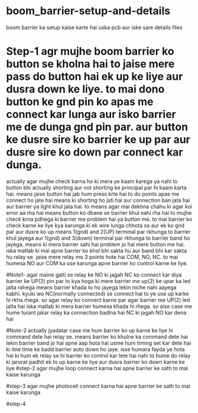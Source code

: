 # boom_barrier-setup-and-details
boom barrier ka setup kaise karte hai uska pcb aur iske sare details files

# Step-1  agr mujhe boom barrier ko button se kholna hai to jaise mere pass do button hai ek up ke liye aur dusra down ke liye. to mai dono button ke gnd pin ko apas me connect kar lunga aur isko barrier me de dunga gnd pin par. aur button ke dusre sire ko barrier ke up par aur dusre sire ko down par connect kar dunga.
actually agar mujhe check karna ho ki mera ye kaam karega ya nahi to button bhi actually shorting aur not shorting ke principal par hi kaam karta hai. means jaise button hai jab hum press krte hai to do points apas me connect ho jate hai means ki shorting ho jati hai aur connection ban jata hai aur barrier ya light khul jata hai. to means agar mai dekhna chahu ki agar koi error aa rha hai means button ko dbane se barrier khul nahi rha hai to mujhe check krna pdhega ki barrier me problem hai ya button me. to mai barrier ko check karne ke liye kya karunga ki ek wire lunga chhota sa aur ek ko gnd par aur dusre ko up means 1(gnd) and 2(UP) terminal par rkhunga to barrier khul jayega aur 1(gnd) and 3(down) terminal par rkhunga to barrier band ho jayega. means ki mera barrier sahi hai problem jo hai mere button me hai.
iska matlab ki mai apne barrier ko khol bhi sakta hu aur band bhi kar sakta hu relay se. jaise mere relay me 3 points hote hai COM, NO, NC. to mai humesa NO aur COM ka use karunga apne barrier ko control karne ke liye. 

#Note1- agar maine galti se relay ke NO ki jagah NC ko connect kar diya barrier ke UP(2) pin par to kya hoga ki mere barrier me up(2) ke upar ka led jalta rahega means barrier khada to ho jayega lekin niche nahi aayega kabhi. kyuki wo NC(normally connected) se connect hai to ye use up karke hi rkha rhega. so agar relay ko connect karne par agar barrier me UP(2) led jalta hai iska matlab ki mera barrier humesa khada hi rhega. so aise case me hume turant jakar relay ka connection badlna hai NC ki jagah NO kar dena hai

#Note-2 actually jyadatar case me hum barrier ko up karne ke liye hi command dete hai relay se. means barrier ko khulne ka command dete hai lekin barrier band jo hai apne aap hota hai usme hum timing set kar dete hai ki itne time ke badd barrier auto down ho jaye. isse humara fayda ye hota hai ki hum ek relay se hi barrier ko control kar lete hai nahi to hume do relay ki jarurat padhti ek to up karne ke liye aur dusra barrier ko down karne ke liye
#step-2 agar mujhe loop connect karna hai apne barrier ke sath to mai kaise karunga







#step-3 agar mujhe photocell connect karna hai apne barrier ke sath to mai kaise karunga







#step-4 
